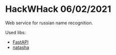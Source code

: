 # HackWHack 06/02/2021

Web service for russian name recognition.

Used libs: 
* [FastAPI](https://github.com/tiangolo/fastapi)
* [natasha](https://github.com/natasha/natasha)